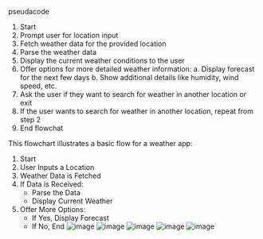 pseudacode
1. Start
2. Prompt user for location input
3. Fetch weather data for the provided location
4. Parse the weather data
5. Display the current weather conditions to the user
6. Offer options for more detailed weather information:
   a. Display forecast for the next few days
   b. Show additional details like humidity, wind speed, etc.
7. Ask the user if they want to search for weather in another location or exit
8. If the user wants to search for weather in another location, repeat from step 2
9. End
flowchat


This flowchart illustrates a basic flow for a weather app:

1. Start
2. User Inputs a Location
3. Weather Data is Fetched
4. If Data is Received:
   - Parse the Data
   - Display Current Weather
5. Offer More Options:
   - If Yes, Display Forecast
   - If No, End
   ![image](https://github.com/rjr19/weather-app-imad-exams/assets/164504069/29eeb1af-e5ec-4daa-bb97-beb07c861728)
![image](https://github.com/rjr19/weather-app-imad-exams/assets/164504069/13214ec3-508a-4545-884d-92f065c5d35c)
![image](https://github.com/rjr19/weather-app-imad-exams/assets/164504069/9856d876-cac2-4bbb-9c15-43dbeec20329)
![image](https://github.com/rjr19/weather-app-imad-exams/assets/164504069/aef0d48c-9696-4dda-b569-51b53577d317)
![image](https://github.com/rjr19/weather-app-imad-exams/assets/164504069/5e39c293-bd67-4a47-82ed-3b477f8646f1)


